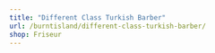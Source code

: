 ```yaml
---
title: "Different Class Turkish Barber"
url: /burntisland/different-class-turkish-barber/
shop: Friseur
---
```

